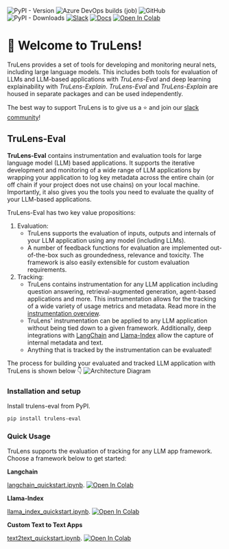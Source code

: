 ![PyPI - Version](https://img.shields.io/pypi/v/trulens_eval?label=trulens_eval&link=https%3A%2F%2Fpypi.org%2Fproject%2Ftrulens-eval%2F)
![Azure DevOps builds (job)](https://img.shields.io/azure-devops/build/truera/5a27f3d2-132d-40fc-9b0c-81abd1182f41/9)
![GitHub](https://img.shields.io/github/license/truera/trulens)
![PyPI - Downloads](https://img.shields.io/pypi/dm/trulens_eval)
[![Slack](https://img.shields.io/badge/slack-join-green?logo=slack)](https://communityinviter.com/apps/aiqualityforum/josh)
[![Docs](https://img.shields.io/badge/docs-trulens.org-blue)](https://www.trulens.org/welcome/)
[![Open In Colab](https://colab.research.google.com/assets/colab-badge.svg)](https://colab.research.google.com/github/truera/trulens/blob/releases/rc-trulens-eval-0.17.0/trulens_eval/examples/quickstart/colab/langchain_quickstart_colab.ipynb)

# 🦑 **Welcome to TruLens!**

TruLens provides a set of tools for developing and monitoring neural nets, including large language models. This includes both tools for evaluation of LLMs and LLM-based applications with *TruLens-Eval* and deep learning explainability with *TruLens-Explain*. *TruLens-Eval* and *TruLens-Explain* are housed in separate packages and can be used independently.

The best way to support TruLens is to give us a ⭐ and join our [slack community](https://communityinviter.com/apps/aiqualityforum/josh)!

## TruLens-Eval

**TruLens-Eval** contains instrumentation and evaluation tools for large language model (LLM) based applications. It supports the iterative development and monitoring of a wide range of LLM applications by wrapping your application to log key metadata across the entire chain (or off chain if your project does not use chains) on your local machine. Importantly, it also gives you the tools you need to evaluate the quality of your LLM-based applications.

TruLens-Eval has two key value propositions:

1. Evaluation:
    * TruLens supports the evaluation of inputs, outputs and internals of your LLM application using any model (including LLMs). 
    * A number of feedback functions for evaluation are implemented out-of-the-box such as groundedness, relevance and toxicity. The framework is also easily extensible for custom evaluation requirements.
2. Tracking:
    * TruLens contains instrumentation for any LLM application including question answering, retrieval-augmented generation, agent-based applications and more. This instrumentation allows for the tracking of a wide variety of usage metrics and metadata. Read more in the [instrumentation overview](https://www.trulens.org/trulens_eval/basic_instrumentation/).
    * TruLens' instrumentation can be applied to any LLM application without being tied down to a given framework. Additionally, deep integrations with [LangChain](https://www.trulens.org/trulens_eval/langchain_instrumentation/) and [Llama-Index](https://www.trulens.org/trulens_eval/llama_index_instrumentation/) allow the capture of internal metadata and text.
    * Anything that is tracked by the instrumentation can be evaluated!

The process for building your evaluated and tracked LLM application with TruLens is shown below 👇
![Architecture Diagram](https://www.trulens.org/assets/images/TruLens_Architecture.png)

### Installation and setup

Install trulens-eval from PyPI.

```bash
pip install trulens-eval
```

### Quick Usage

TruLens supports the evaluation of tracking for any LLM app framework. Choose a framework below to get started:

**Langchain**

[langchain_quickstart.ipynb](https://github.com/truera/trulens/blob/releases/rc-trulens-eval-0.17.0/trulens_eval/examples/quickstart/langchain_quickstart.ipynb).
[![Open In Colab](https://colab.research.google.com/assets/colab-badge.svg)](https://colab.research.google.com/github/truera/trulens/blob/releases/rc-trulens-eval-0.17.0/trulens_eval/examples/quickstart/colab/langchain_quickstart_colab.ipynb)

**Llama-Index**

[llama_index_quickstart.ipynb](https://github.com/truera/trulens/blob/releases/rc-trulens-eval-0.17.0/trulens_eval/examples/quickstart/llama_index_quickstart.ipynb).
[![Open In Colab](https://colab.research.google.com/assets/colab-badge.svg)](https://colab.research.google.com/github/truera/trulens/blob/releases/rc-trulens-eval-0.17.0/trulens_eval/examples/quickstart/colab/llama_index_quickstart_colab.ipynb)

**Custom Text to Text Apps**

[text2text_quickstart.ipynb](https://github.com/truera/trulens/blob/releases/rc-trulens-eval-0.17.0/trulens_eval/examples/quickstart/text2text_quickstart.ipynb).
[![Open In Colab](https://colab.research.google.com/assets/colab-badge.svg)](https://colab.research.google.com/github/truera/trulens/blob/releases/rc-trulens-eval-0.17.0/trulens_eval/examples/quickstart/colab/text2text_quickstart_colab.ipynb)
